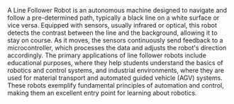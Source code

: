 A Line Follower Robot is an autonomous machine designed to navigate and follow a pre-determined path, typically a black line on a white surface or vice versa. Equipped with sensors, usually infrared or optical, this robot detects the contrast between the line and the background, allowing it to stay on course. As it moves, the sensors continuously send feedback to a microcontroller, which processes the data and adjusts the robot's direction accordingly. The primary applications of line follower robots include educational purposes, where they help students understand the basics of robotics and control systems, and industrial environments, where they are used for material transport and automated guided vehicle (AGV) systems. These robots exemplify fundamental principles of automation and control, making them an excellent entry point for learning about robotics.
